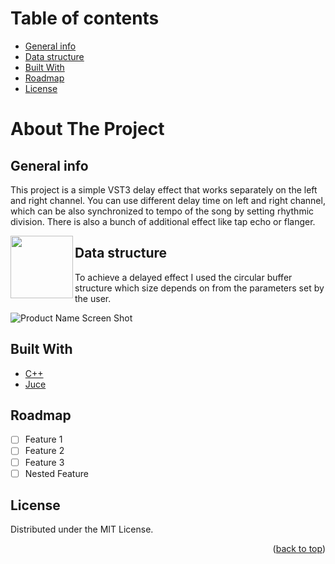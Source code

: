 # Table of contents
* [General info](#general-info)
* [Data structure](#data-structure)
* [Built With](#build-with)
* [Roadmap](#roadmap)
* [License](#license)

# About The Project

## General info

<p class="text-justify">
This project is a simple VST3 delay effect that works separately on the left and right channel. You can use different delay time on left and right channel, which can be also synchronized to tempo of the song by setting rhythmic division. There is also a bunch of additional effect like tap echo or flanger.
</p>

<img align="left" width="100" height="100" src="https://github.com/jarekkopaczewski/TwinEcho/blob/e82460d70e3dbb9e6220f74dcf8eb0781a36adcc/TwinDelay.png">

## Data structure

To achieve a delayed effect I used the circular buffer structure which size depends on from the parameters set by the user.

![Product Name Screen Shot](https://github.com/jarekkopaczewski/TwinEcho/blob/6ff12e2a9b27c65e19132080ee0411574d6aaddc/CircularBuffer.jpg)

## Built With

* [C++](https://isocpp.org/)
* [Juce](https://juce.com/)

## Roadmap

- [ ] Feature 1
- [ ] Feature 2
- [ ] Feature 3
- [ ] Nested Feature

## License

Distributed under the MIT License.

<p align="right">(<a href="#top">back to top</a>)</p>
